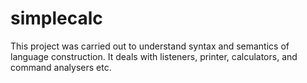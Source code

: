 # simplecalc
This project was carried out to understand syntax and semantics of language construction. It deals with listeners, printer, calculators, and command analysers etc.
